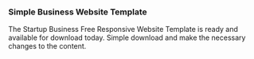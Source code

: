 ### Simple Business Website Template

The Startup Business Free Responsive Website Template is ready and available for download today. Simple download and make the necessary changes to the content.